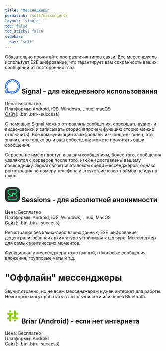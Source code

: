 ```yaml
---
title: "Мессенджеры"
permalink: /soft/messengers/
layout: "single"
toc: false
toc_sticky: false
sidebar:
  nav: "soft"
---
```


Обязательно прочитайте про [различия типов связи](/posts/how-messengers-work). Все мессенджеры использует E2E шифрование, что гарантирует вам сохранность ваших сообщений от посторонних глаз. 

## ![](/assets/soft-icons/Signal.png) Signal - для ежедневного использования
Цена: Бесплатно  
Платформы: Android, iOS, Windows, Linux, macOS  
[Сайт](https://signal.org/ru){: .btn .btn--success}  

С помощью Signal можно отправлять сообщения, совершать аудио- и видео-звонки и записывать сторис (впрочем функцию сторис можно отключить). Все коммуникации зашифрованы из-конца-в-конец, это значит, что только вы и ваш собеседник можете прочитать ваши сообщения. 

Сервера не имеют доступ к вашим сообщениям, более того, сообщения удаляются с серверов после того, как они доставлены вашему сосеседнику. Signal является эталоном среди мессенджеров, однако регистрация по номеру телефона и отсутствие юзер-нэймов не идут в плюс.

## ![](/assets/soft-icons/Session.png) Sessions - для абсолютной анонимности
Цена: Бесплатно  
Платформы: Android, iOS, Windows, Linux, MacOS  
[Сайт](https://getsession.org){: .btn .btn--success}

Регистрация без каких-либо ваших данных, E2E шифрование, децентрализованная архитектура устойчивая к цензуре. Мессенджер для самых критических моментов. 

Функционал у мессенджера тоже полный, голосовые сообщения, вложения, групповые чаты и т.д.

# "Оффлайн" мессенджеры

Звучит странно, но не всем мессенджерам нужен интернет для работы. Некоторые могут работать в локальной сети или через Bluetooth.

## ![](/assets/soft-icons/briar.png) Briar (Android) - если нет интернета
Цена: Бесплатно  
Платформы: Android  
[Сайт](https://briarproject.org){: .btn .btn--success}

